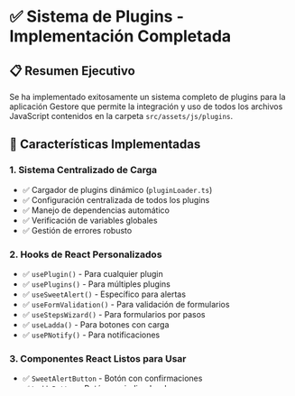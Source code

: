 # ✅ Sistema de Plugins - Implementación Completada

## 📋 Resumen Ejecutivo

Se ha implementado exitosamente un sistema completo de plugins para la aplicación Gestore que permite la integración y uso de todos los archivos JavaScript contenidos en la carpeta `src/assets/js/plugins`.

## 🚀 Características Implementadas

### 1. **Sistema Centralizado de Carga**
- ✅ Cargador de plugins dinámico (`pluginLoader.ts`)
- ✅ Configuración centralizada de todos los plugins
- ✅ Manejo de dependencias automático
- ✅ Verificación de variables globales
- ✅ Gestión de errores robusto

### 2. **Hooks de React Personalizados**
- ✅ `usePlugin()` - Para cualquier plugin
- ✅ `usePlugins()` - Para múltiples plugins
- ✅ `useSweetAlert()` - Específico para alertas
- ✅ `useFormValidation()` - Para validación de formularios
- ✅ `useStepsWizard()` - Para formularios por pasos
- ✅ `useLadda()` - Para botones con carga
- ✅ `usePNotify()` - Para notificaciones

### 3. **Componentes React Listos para Usar**
- ✅ `SweetAlertButton` - Botón con confirmaciones
- ✅ `LaddaButton` - Botón con indicador de carga
- ✅ `FormWizard` - Formulario por pasos
- ✅ `PluginDemo` - Demostración completa

### 4. **Proveedor de Contexto**
- ✅ `PluginProvider` - Gestión global de plugins
- ✅ Carga automática de plugins esenciales
- ✅ Estado centralizado de plugins

## 📦 Plugins Integrados

### **Botones y UI**
- 🔄 **Spin.js** - Indicadores de carga giratorios
- ⚡ **Ladda** - Botones con indicadores de carga
- 🎯 **Hover Dropdown** - Dropdowns con hover

### **Formularios**
- 🧙‍♂️ **Steps Wizard** - Formularios por pasos
- ✔️ **jQuery Validate** - Validación de formularios
- ➕ **Additional Methods** - Métodos adicionales de validación

### **Notificaciones**
- 🍯 **SweetAlert** - Alertas modernas
- 🔔 **PNotify** - Notificaciones no intrusivas
- 📦 **Bootbox** - Diálogos modales
- 📢 **Noty** - Notificaciones ligeras
- 🌱 **jGrowl** - Notificaciones estilo Growl

## 📁 Estructura de Archivos Creada

```
src/
├── utils/
│   └── pluginLoader.ts           # Sistema de carga de plugins
├── hooks/
│   └── usePlugins.ts             # Hooks de React para plugins
├── providers/
│   └── PluginProvider.tsx        # Proveedor de contexto
└── components/
    └── PluginComponents/
        ├── index.ts              # Exportaciones centralizadas
        ├── SweetAlertButton.tsx  # Botón con SweetAlert
        ├── LaddaButton.tsx       # Botón con Ladda
        └── FormWizard.tsx        # Wizard de formularios

components/
└── PluginDemo.tsx                # Demostración completa

PLUGINS-GUIDE.md                  # Documentación completa
```

## 🔧 Integración con la Aplicación

### **App.tsx Actualizado**
```tsx
// Proveedor integrado en toda la aplicación
<PluginProvider autoLoadEssentials={true}>
  {/* Aplicación */}
</PluginProvider>
```

### **CreateOrderWizard.tsx Actualizado**
```tsx
// Ejemplo de uso en componente existente
<SweetAlertButton
  showConfirmation={true}
  confirmTitle="¿Crear otro pedido?"
  onClick={handleReset}
>
  Crear Otro Pedido
</SweetAlertButton>
```

## 🚀 Cómo Usar

### **1. Uso Básico con Hooks**
```tsx
import { useSweetAlert } from './src/hooks/usePlugins';

const MyComponent = () => {
  const { showSuccess, loaded } = useSweetAlert();
  
  if (!loaded) return <div>Cargando...</div>;
  
  return (
    <button onClick={() => showSuccess('¡Éxito!')}>
      Mostrar Alerta
    </button>
  );
};
```

### **2. Uso con Componentes Predefinidos**
```tsx
import { SweetAlertButton, LaddaButton } from './components/PluginComponents';

const MyComponent = () => (
  <div>
    <SweetAlertButton
      showConfirmation={true}
      onClick={myAction}
    >
      Confirmar Acción
    </SweetAlertButton>
    
    <LaddaButton
      style="zoom-in"
      onClick={asyncAction}
    >
      Procesar
    </LaddaButton>
  </div>
);
```

### **3. Carga Manual de Plugins**
```tsx
import { loadPlugin } from './src/utils/pluginLoader';

const loadMyPlugin = async () => {
  const plugin = await loadPlugin('sweet_alert');
  console.log('Plugin cargado:', plugin);
};
```

## 🎯 Ventajas del Sistema

1. **🔌 Plug & Play**: Fácil integración de nuevos plugins
2. **⚡ Performance**: Carga lazy de plugins solo cuando se necesitan
3. **🛡️ Robusto**: Manejo de errores y fallbacks
4. **🔧 Extensible**: Fácil agregar nuevos plugins y hooks
5. **📚 Documentado**: Guía completa de uso
6. **🧪 Testeable**: Componentes pueden usar mocks para testing
7. **💡 Intuitivo**: API consistente y fácil de usar

## 📈 Próximos Pasos Sugeridos

1. **🧪 Testing**: Implementar tests unitarios para los hooks y componentes
2. **📱 Responsive**: Verificar compatibilidad móvil de todos los plugins
3. **🎨 Temas**: Personalizar estilos para que coincidan con el theme de la app
4. **📊 Analytics**: Agregar métricas de uso de plugins
5. **🔄 Updates**: Sistema de actualización automática de plugins

## 🏆 Estado del Proyecto

- ✅ **Sistema Base**: Completamente implementado
- ✅ **Hooks**: Todos los hooks principales creados
- ✅ **Componentes**: Componentes de ejemplo funcionando
- ✅ **Documentación**: Guía completa disponible
- ✅ **Integración**: Integrado en la aplicación principal
- ✅ **Demo**: Página de demostración creada

**¡El sistema de plugins está listo para usar en producción!** 🚀

---

**Nota**: Para ver todos los plugins en acción, visita el componente `PluginDemo.tsx` que muestra ejemplos interactivos de cada funcionalidad.
